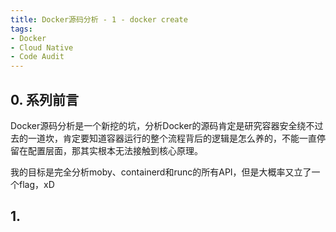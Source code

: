 ```yaml
---
title: Docker源码分析 - 1 - docker create
tags:
- Docker
- Cloud Native
- Code Audit
---
```


## 0. 系列前言
Docker源码分析是一个新挖的坑，分析Docker的源码肯定是研究容器安全绕不过去的一道坎，肯定要知道容器运行的整个流程背后的逻辑是怎么养的，不能一直停留在配置层面，那其实根本无法接触到核心原理。

我的目标是完全分析moby、containerd和runc的所有API，但是大概率又立了一个flag，xD

## 1.
